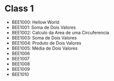 # Class 1

- BEE1000: Hellow World
- BEE1001: Soma de Dois Valores
- BEE1002: Calculo da Area de uma Circuferencia
- BEE1003: Soma de Dois Valores
- BEE1004: Produto de Dois Valores
- BEE1005: Média de Dois Valores
- BEE1006
- BEE1007
- BEE1008
- BEE1009
- BEE1010
